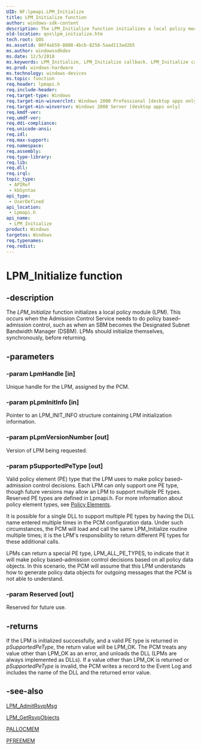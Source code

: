 ```yaml
---
UID: NF:lpmapi.LPM_Initialize
title: LPM_Initialize function
author: windows-sdk-content
description: The LPM_Initialize function initializes a local policy module (LPM).
old-location: qos\lpm_initialize.htm
tech.root: QOS
ms.assetid: 00f4ab59-8808-4bcb-8258-5aad113ad2b5
ms.author: windowssdkdev
ms.date: 12/5/2018
ms.keywords: LPM_Initialize, LPM_Initialize callback, LPM_Initialize callback function [QOS], _gqos_lpm_initialize, lpmapi/LPM_Initialize, qos.lpm_initialize
ms.prod: windows-hardware
ms.technology: windows-devices
ms.topic: function
req.header: lpmapi.h
req.include-header: 
req.target-type: Windows
req.target-min-winverclnt: Windows 2000 Professional [desktop apps only]
req.target-min-winversvr: Windows 2000 Server [desktop apps only]
req.kmdf-ver: 
req.umdf-ver: 
req.ddi-compliance: 
req.unicode-ansi: 
req.idl: 
req.max-support: 
req.namespace: 
req.assembly: 
req.type-library: 
req.lib: 
req.dll: 
req.irql: 
topic_type:
 - APIRef
 - kbSyntax
api_type:
 - UserDefined
api_location:
 - Lpmapi.h
api_name:
 - LPM_Initialize
product: Windows
targetos: Windows
req.typenames: 
req.redist: 
---
```


# LPM_Initialize function


## -description


The 
<i>LPM_Initialize</i> function initializes a local policy module (LPM). This occurs when the Admission Control Service needs to do policy based–admission control, such as when an SBM becomes the Designated Subnet Bandwidth Manager (DSBM). LPMs should initialize themselves, synchronously, before returning.


## -parameters




### -param LpmHandle [in]

Unique handle for the LPM, assigned by the PCM.


### -param pLpmInitInfo [in]

Pointer to an LPM_INIT_INFO structure containing LPM initialization information.


### -param pLpmVersionNumber [out]

Version of LPM being requested.


### -param pSupportedPeType [out]

Valid policy element (PE) type that the LPM uses to make policy based–admission control decisions. Each LPM can only support one PE type, though future versions may allow an LPM to support multiple PE types. Reserved PE types are defined in Lpmapi.h. For more information about policy element types, see 
<a href="https://msdn.microsoft.com/72eeb985-85e2-48c6-b79f-73f48295740a">Policy Elements</a>.

It is possible for a single DLL to support multiple PE types by having the DLL name entered multiple times in the PCM configuration data. Under such circumstances, the PCM will load and call the same LPM_Initialize routine multiple times; it is the LPM's responsibility to return different PE types for these additional calls.

LPMs can return a special PE type, LPM_ALL_PE_TYPES, to indicate that it will make policy based–admission control decisions based on all policy data objects. In this scenario, the PCM will assume that this LPM understands how to generate policy data objects for outgoing messages that the PCM is not able to understand.


### -param Reserved [out]

Reserved for future use.


## -returns



If the LPM is initialized successfully, and a valid PE type is returned in <i>pSupportedPeType</i>, the return value will be LPM_OK. The PCM treats any value other than LPM_OK as an error, and unloads the DLL (LPMs are always implemented as DLLs). If a value other than LPM_OK is returned or <i>pSupportedPeType</i> is invalid, the PCM writes a record to the Event Log and includes the name of the DLL and the returned error value.




## -see-also




<a href="https://msdn.microsoft.com/0bf84c25-312c-4b4a-8bb1-e8f00711dbe3">LPM_AdmitRsvpMsg</a>



<a href="https://msdn.microsoft.com/1ae417e9-3180-4fd4-90f6-6e91c12d523b">LPM_GetRsvpObjects</a>



<a href="https://msdn.microsoft.com/e7b38820-4a7e-4f17-a67d-b94caa9037f5">PALLOCMEM</a>



<a href="https://msdn.microsoft.com/b700b5c1-9fd7-4fc9-a5ed-f8ac75d22037">PFREEMEM</a>
 

 

